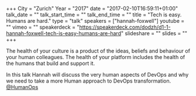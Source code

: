 +++
City = "Zurich"
Year = "2017"
date = "2017-02-10T16:59:11+01:00"
talk_date = ""
talk_start_time = ""
talk_end_time = ""
title = "Tech is easy. Humans are hard."
type = "talk"
speakers = ["hannah-foxwell"]
youtube = ""
vimeo = ""
speakerdeck = "https://speakerdeck.com/dodzh/d1-1-hannah-foxwell-tech-is-easy-humans-are-hard"
slideshare = ""
slides = ""
+++

The health of your culture is a product of the ideas, beliefs and behaviour of your human 
colleagues. The health of your platform includes the health of the humans that build and 
support it.

In this talk Hannah will discuss the very human aspects of DevOps and why we need to take 
a more Human approach to DevOps transformation. [@HumanOps](https://twitter.com/humanops)
